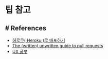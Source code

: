 # 팁 참고


## # References
 - [허로쿠( Heroku )로 배포하기](https://victorydntmd.tistory.com/112)
 - [The (written) unwritten guide to pull requests](https://www.atlassian.com/blog/git/written-unwritten-guide-pull-requests?utm_source=ep&utm_medium=email&utm_campaign=1erpr&utm_term=b_EML-6473&ep_click_type=primary)
 - [UX 공부](http://blog.rightbrain.co.kr/)

